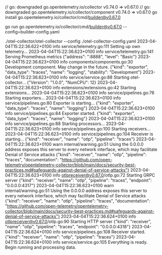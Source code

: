 // go: downgraded go.opentelemetry.io/collector v0.74.0 => v0.67.0
// go: downgraded go.opentelemetry.io/collector/component v0.74.0 => v0.67.0
go install go.opentelemetry.io/collector/cmd/builder@v0.67.0

go run go.opentelemetry.io/collector/cmd/builder@v0.67.0 --config=builder-config.yaml

./otel-collector/otel-collector --config ./otel-collector-config.yaml
2023-04-04T15:22:36.622+0100    info    service/telemetry.go:111        Setting up own telemetry...
2023-04-04T15:22:36.623+0100    info    service/telemetry.go:141        Serving Prometheus metrics      {"address": ":8888", "level": "Basic"}
2023-04-04T15:22:36.623+0100    info    components/components.go:30     Development component. May change in the future.        {"kind": "exporter", "data_type": "traces", "name": "logging", "stability": "Development"}
2023-04-04T15:22:36.623+0100    info    service/service.go:88   Starting otel-collector...      {"Version": "1.0.0", "NumCPU": 12}
2023-04-04T15:22:36.623+0100    info    extensions/extensions.go:42     Starting extensions...
2023-04-04T15:22:36.623+0100    info    service/pipelines.go:76 Starting exporters...
2023-04-04T15:22:36.623+0100    info    service/pipelines.go:80 Exporter is starting... {"kind": "exporter", "data_type": "traces", "name": "logging"}
2023-04-04T15:22:36.623+0100    info    service/pipelines.go:84 Exporter started.       {"kind": "exporter", "data_type": "traces", "name": "logging"}
2023-04-04T15:22:36.623+0100    info    service/pipelines.go:88 Starting processors...
2023-04-04T15:22:36.623+0100    info    service/pipelines.go:100        Starting receivers...
2023-04-04T15:22:36.623+0100    info    service/pipelines.go:104        Receiver is starting... {"kind": "receiver", "name": "otlp", "pipeline": "traces"}
2023-04-04T15:22:36.623+0100    warn    internal/warning.go:51  Using the 0.0.0.0 address exposes this server to every network interface, which may facilitate Denial of Service attacks        {"kind": "receiver", "name": "otlp", "pipeline": "traces", "documentation": "https://github.com/open-telemetry/opentelemetry-collector/blob/main/docs/security-best-practices.md#safeguards-against-denial-of-service-attacks"}
2023-04-04T15:22:36.623+0100    info    otlpreceiver@v0.67.0/otlp.go:72 Starting GRPC server    {"kind": "receiver", "name": "otlp", "pipeline": "traces", "endpoint": "0.0.0.0:4317"}
2023-04-04T15:22:36.623+0100    warn    internal/warning.go:51  Using the 0.0.0.0 address exposes this server to every network interface, which may facilitate Denial of Service attacks        {"kind": "receiver", "name": "otlp", "pipeline": "traces", "documentation": "https://github.com/open-telemetry/opentelemetry-collector/blob/main/docs/security-best-practices.md#safeguards-against-denial-of-service-attacks"}
2023-04-04T15:22:36.624+0100    info    otlpreceiver@v0.67.0/otlp.go:90 Starting HTTP server    {"kind": "receiver", "name": "otlp", "pipeline": "traces", "endpoint": "0.0.0.0:4318"}
2023-04-04T15:22:36.624+0100    info    service/pipelines.go:108        Receiver started.       {"kind": "receiver", "name": "otlp", "pipeline": "traces"}
2023-04-04T15:22:36.624+0100    info    service/service.go:105  Everything is ready. Begin running and processing data.


